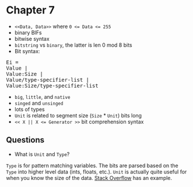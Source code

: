 Chapter 7
=========

* `<<Data, Data>>` where `0 <= Data <= 255`
* binary BIFs
* bitwise syntax
* `bitstring` vs `binary`, the latter is len 0 mod 8 bits
* Bit syntax:
<pre>
Ei =
Value |
Value:Size |
Value/type-specifier-list |
Value:Size/type-specifier-list
</pre>
* `big`, `little`, and `native`
* `singed` and `unsinged`
* lots of types
* `Unit` is related to segment size (`Size` * `Unit`) bits long
* `<< X || X <= Generator >>` bit comprehension syntax

Questions
---------

* What is `Unit` and `Type`?

`Type` is for pattern matching variables. The bits are parsed based on the
`Type` into higher level data (ints, floats, etc.). `Unit` is actually
quite useful for when you know the size of the data.
[Stack Overflow](http://stackoverflow.com/a/11865643/2534876) has an example.


